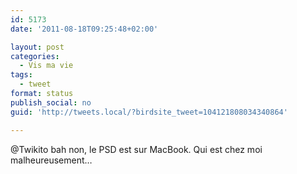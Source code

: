 ```yaml
---
id: 5173
date: '2011-08-18T09:25:48+02:00'

layout: post
categories:
  - Vis ma vie
tags:
  - tweet
format: status
publish_social: no
guid: 'http://tweets.local/?birdsite_tweet=104121808034340864'

---
```


@Twikito bah non, le PSD est sur MacBook. Qui est chez moi malheureusement…